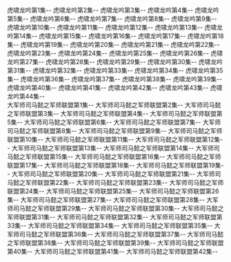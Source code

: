 虎啸龙吟第1集--<a href="https://yangju.vip/vip/?url=https://v.youku.com/v_show/id_XMzIwMzg4NTkyOA==.html?tpa=dW5pb25faWQ9MTAzNjUzXzEwMDAwMV8wMV8wMQ&amp" target="_blank"></a>  虎啸龙吟第2集--<a href="https://yangju.vip/vip/?url=https://v.youku.com/v_show/id_XMzIwMzg4NTkzMg==.html?tpa=dW5pb25faWQ9MTAzNjUzXzEwMDAwMV8wMV8wMQ&amp" target="_blank"></a>  虎啸龙吟第3集--<a href="https://yangju.vip/vip/?url=https://v.youku.com/v_show/id_XMzIwMzg4NTgwOA==.html?tpa=dW5pb25faWQ9MTAzNjUzXzEwMDAwMV8wMV8wMQ&amp" target="_blank"></a>  虎啸龙吟第4集--<a href="https://yangju.vip/vip/?url=https://v.youku.com/v_show/id_XMzIwMzkyMTUzNg==.html?tpa=dW5pb25faWQ9MTAzNjUzXzEwMDAwMV8wMV8wMQ&amp" target="_blank"></a>  虎啸龙吟第5集--<a href="https://yangju.vip/vip/?url=https://v.youku.com/v_show/id_XMzIwMzkyMzI4NA==.html?tpa=dW5pb25faWQ9MTAzNjUzXzEwMDAwMV8wMV8wMQ&amp" target="_blank"></a>  虎啸龙吟第6集--<a href="https://yangju.vip/vip/?url=https://v.youku.com/v_show/id_XMzIwMzkyMzYzMg==.html?tpa=dW5pb25faWQ9MTAzNjUzXzEwMDAwMV8wMV8wMQ&amp" target="_blank"></a>  虎啸龙吟第7集--<a href="https://yangju.vip/vip/?url=https://v.youku.com/v_show/id_XMzIwMzk4NzY4MA==.html?tpa=dW5pb25faWQ9MTAzNjUzXzEwMDAwMV8wMV8wMQ&amp" target="_blank"></a>  虎啸龙吟第8集--<a href="https://yangju.vip/vip/?url=https://v.youku.com/v_show/id_XMzIwMzk4ODMyOA==.html?tpa=dW5pb25faWQ9MTAzNjUzXzEwMDAwMV8wMV8wMQ&amp" target="_blank"></a>  虎啸龙吟第9集--<a href="https://yangju.vip/vip/?url=https://v.youku.com/v_show/id_XMzIwMzk4ODUwNA==.html?tpa=dW5pb25faWQ9MTAzNjUzXzEwMDAwMV8wMV8wMQ&amp" target="_blank"></a>  虎啸龙吟第10集--<a href="https://yangju.vip/vip/?url=https://v.youku.com/v_show/id_XMzIwNDAyNDA0OA==.html?tpa=dW5pb25faWQ9MTAzNjUzXzEwMDAwMV8wMV8wMQ&amp" target="_blank"></a>  虎啸龙吟第11集--<a href="https://yangju.vip/vip/?url=https://v.youku.com/v_show/id_XMzIwNDkwNTA5Mg==.html?tpa=dW5pb25faWQ9MTAzNjUzXzEwMDAwMV8wMV8wMQ&amp" target="_blank"></a>  虎啸龙吟第12集--<a href="https://yangju.vip/vip/?url=https://v.youku.com/v_show/id_XMzIwNDkwNDg3Ng==.html?tpa=dW5pb25faWQ9MTAzNjUzXzEwMDAwMV8wMV8wMQ&amp" target="_blank"></a>  虎啸龙吟第13集--<a href="https://yangju.vip/vip/?url=https://v.youku.com/v_show/id_XMzIwNDkwNDI4OA==.html?tpa=dW5pb25faWQ9MTAzNjUzXzEwMDAwMV8wMV8wMQ&amp" target="_blank"></a>  虎啸龙吟第14集--<a href="https://yangju.vip/vip/?url=https://v.youku.com/v_show/id_XMzIwNDkzNjU3Ng==.html?tpa=dW5pb25faWQ9MTAzNjUzXzEwMDAwMV8wMV8wMQ&amp" target="_blank"></a>  虎啸龙吟第15集--<a href="https://yangju.vip/vip/?url=https://v.youku.com/v_show/id_XMzIwNDkzOTkyNA==.html?tpa=dW5pb25faWQ9MTAzNjUzXzEwMDAwMV8wMV8wMQ&amp" target="_blank"></a>  虎啸龙吟第16集--<a href="https://yangju.vip/vip/?url=https://v.youku.com/v_show/id_XMzIwNDk0MDkwNA==.html?tpa=dW5pb25faWQ9MTAzNjUzXzEwMDAwMV8wMV8wMQ&amp" target="_blank"></a>  虎啸龙吟第17集--<a href="https://yangju.vip/vip/?url=https://v.youku.com/v_show/id_XMzIwNDk2NjY0MA==.html?tpa=dW5pb25faWQ9MTAzNjUzXzEwMDAwMV8wMV8wMQ&amp" target="_blank"></a>  虎啸龙吟第18集--<a href="https://yangju.vip/vip/?url=https://v.youku.com/v_show/id_XMzIwNDk3MDA3Mg==.html?tpa=dW5pb25faWQ9MTAzNjUzXzEwMDAwMV8wMV8wMQ&amp" target="_blank"></a>  虎啸龙吟第19集--<a href="https://yangju.vip/vip/?url=https://v.youku.com/v_show/id_XMzIwNDk3MDMxNg==.html?tpa=dW5pb25faWQ9MTAzNjUzXzEwMDAwMV8wMV8wMQ&amp" target="_blank"></a>  虎啸龙吟第20集--<a href="https://yangju.vip/vip/?url=https://v.youku.com/v_show/id_XMzIwNDk5MzkzMg==.html?tpa=dW5pb25faWQ9MTAzNjUzXzEwMDAwMV8wMV8wMQ&amp" target="_blank"></a>  虎啸龙吟第21集--<a href="https://yangju.vip/vip/?url=https://v.youku.com/v_show/id_XMzIyNzU4MDY5Ng==.html?tpa=dW5pb25faWQ9MTAzNjUzXzEwMDAwMV8wMV8wMQ&amp" target="_blank"></a>  虎啸龙吟第22集--<a href="https://yangju.vip/vip/?url=https://v.youku.com/v_show/id_XMzIyNzU4MDUzMg==.html?tpa=dW5pb25faWQ9MTAzNjUzXzEwMDAwMV8wMV8wMQ&amp" target="_blank"></a>  虎啸龙吟第23集--<a href="https://yangju.vip/vip/?url=https://v.youku.com/v_show/id_XMzIyNzU4MDcxNg==.html?tpa=dW5pb25faWQ9MTAzNjUzXzEwMDAwMV8wMV8wMQ&amp" target="_blank"></a>  虎啸龙吟第24集--<a href="https://yangju.vip/vip/?url=https://v.youku.com/v_show/id_XMzIyNzY0ODc4OA==.html?tpa=dW5pb25faWQ9MTAzNjUzXzEwMDAwMV8wMV8wMQ&amp" target="_blank"></a>  虎啸龙吟第25集--<a href="https://yangju.vip/vip/?url=https://v.youku.com/v_show/id_XMzIyNzY0ODU4OA==.html?tpa=dW5pb25faWQ9MTAzNjUzXzEwMDAwMV8wMV8wMQ&amp" target="_blank"></a>  虎啸龙吟第26集--<a href="https://yangju.vip/vip/?url=https://v.youku.com/v_show/id_XMzIyNzY0OTkwOA==.html?tpa=dW5pb25faWQ9MTAzNjUzXzEwMDAwMV8wMV8wMQ&amp" target="_blank"></a>  虎啸龙吟第27集--<a href="https://yangju.vip/vip/?url=https://v.youku.com/v_show/id_XMzIyNzcwMDc2NA==.html?tpa=dW5pb25faWQ9MTAzNjUzXzEwMDAwMV8wMV8wMQ&amp" target="_blank"></a>  虎啸龙吟第28集--<a href="https://yangju.vip/vip/?url=https://v.youku.com/v_show/id_XMzIyNzcwMTA3Mg==.html?tpa=dW5pb25faWQ9MTAzNjUzXzEwMDAwMV8wMV8wMQ&amp" target="_blank"></a>  虎啸龙吟第29集--<a href="https://yangju.vip/vip/?url=https://v.youku.com/v_show/id_XMzIyNzcwMzA1Ng==.html?tpa=dW5pb25faWQ9MTAzNjUzXzEwMDAwMV8wMV8wMQ&amp" target="_blank"></a>  虎啸龙吟第30集--<a href="https://yangju.vip/vip/?url=https://v.youku.com/v_show/id_XMzIyNzc4MzAyMA==.html?tpa=dW5pb25faWQ9MTAzNjUzXzEwMDAwMV8wMV8wMQ&amp" target="_blank"></a>  虎啸龙吟第31集--<a href="https://yangju.vip/vip/?url=https://v.youku.com/v_show/id_XMzI2NDg0NzYxMg==.html?tpa=dW5pb25faWQ9MTAzNjUzXzEwMDAwMV8wMV8wMQ&amp" target="_blank"></a>  虎啸龙吟第32集--<a href="https://yangju.vip/vip/?url=https://v.youku.com/v_show/id_XMzI2NzAxMTU0NA==.html?tpa=dW5pb25faWQ9MTAzNjUzXzEwMDAwMV8wMV8wMQ&amp" target="_blank"></a>  虎啸龙吟第33集--<a href="https://yangju.vip/vip/?url=https://v.youku.com/v_show/id_XMzI2NTMyMDc0MA==.html?tpa=dW5pb25faWQ9MTAzNjUzXzEwMDAwMV8wMV8wMQ&amp" target="_blank"></a>  虎啸龙吟第34集--<a href="https://yangju.vip/vip/?url=https://v.youku.com/v_show/id_XMzI2NTMyMDczNg==.html?tpa=dW5pb25faWQ9MTAzNjUzXzEwMDAwMV8wMV8wMQ&amp" target="_blank"></a>  虎啸龙吟第35集--<a href="https://yangju.vip/vip/?url=https://v.youku.com/v_show/id_XMzI2NTMzNDA0OA==.html?tpa=dW5pb25faWQ9MTAzNjUzXzEwMDAwMV8wMV8wMQ&amp" target="_blank"></a>  虎啸龙吟第36集--<a href="https://yangju.vip/vip/?url=https://v.youku.com/v_show/id_XMzI3MzY2NDMyNA==.html?tpa=dW5pb25faWQ9MTAzNjUzXzEwMDAwMV8wMV8wMQ&amp" target="_blank"></a>  虎啸龙吟第37集--<a href="https://yangju.vip/vip/?url=https://v.youku.com/v_show/id_XMzI3MzY2NDU3Ng==.html?tpa=dW5pb25faWQ9MTAzNjUzXzEwMDAwMV8wMV8wMQ&amp" target="_blank"></a>  虎啸龙吟第38集--<a href="https://yangju.vip/vip/?url=https://v.youku.com/v_show/id_XMzI3MzcyMTI2MA==.html?tpa=dW5pb25faWQ9MTAzNjUzXzEwMDAwMV8wMV8wMQ&amp" target="_blank"></a>  虎啸龙吟第39集--<a href="https://yangju.vip/vip/?url=https://v.youku.com/v_show/id_XMzI3MzcyMTgxMg==.html?tpa=dW5pb25faWQ9MTAzNjUzXzEwMDAwMV8wMV8wMQ&amp" target="_blank"></a>  虎啸龙吟第40集--<a href="https://yangju.vip/vip/?url=https://v.youku.com/v_show/id_XMzI3MzcyMTk4OA==.html?tpa=dW5pb25faWQ9MTAzNjUzXzEwMDAwMV8wMV8wMQ&amp" target="_blank"></a>  虎啸龙吟第41集--<a href="https://yangju.vip/vip/?url=https://v.youku.com/v_show/id_XMzI3NDAwMTg0MA==.html?tpa=dW5pb25faWQ9MTAzNjUzXzEwMDAwMV8wMV8wMQ&amp" target="_blank"></a>  虎啸龙吟第42集--<a href="https://yangju.vip/vip/?url=https://v.youku.com/v_show/id_XMzI3NDAwMTU5Ng==.html?tpa=dW5pb25faWQ9MTAzNjUzXzEwMDAwMV8wMV8wMQ&amp" target="_blank"></a>  虎啸龙吟第43集--<a href="https://yangju.vip/vip/?url=https://v.youku.com/v_show/id_XMzI3Mzc2ODg2MA==.html?tpa=dW5pb25faWQ9MTAzNjUzXzEwMDAwMV8wMV8wMQ&amp" target="_blank"></a>  虎啸龙吟第44集--<a href="https://yangju.vip/vip/?url=https://v.youku.com/v_show/id_XMzI3Mzc3MDYxMg==.html?tpa=dW5pb25faWQ9MTAzNjUzXzEwMDAwMV8wMV8wMQ&amp" target="_blank"></a>  
大军师司马懿之军师联盟第1集--<a href="https://yangju.vip/vip/?url=https://v.youku.com/v_show/id_XMjgzNzM0NTYxNg==.html?tpa=dW5pb25faWQ9MTAzNjUzXzEwMDAwMV8wMV8wMQ&amp" target="_blank"></a>  大军师司马懿之军师联盟第2集--<a href="https://yangju.vip/vip/?url=https://v.youku.com/v_show/id_XMjgzNzM0NTYzMg==.html?tpa=dW5pb25faWQ9MTAzNjUzXzEwMDAwMV8wMV8wMQ&amp" target="_blank"></a>  大军师司马懿之军师联盟第3集--<a href="https://yangju.vip/vip/?url=https://v.youku.com/v_show/id_XMjgzNzM0NTU0MA==.html?tpa=dW5pb25faWQ9MTAzNjUzXzEwMDAwMV8wMV8wMQ&amp" target="_blank"></a>  大军师司马懿之军师联盟第4集--<a href="https://yangju.vip/vip/?url=https://v.youku.com/v_show/id_XMjgzNzM5MzkyOA==.html?tpa=dW5pb25faWQ9MTAzNjUzXzEwMDAwMV8wMV8wMQ&amp" target="_blank"></a>  大军师司马懿之军师联盟第5集--<a href="https://yangju.vip/vip/?url=https://v.youku.com/v_show/id_XMjgzNzM5NjEyNA==.html?tpa=dW5pb25faWQ9MTAzNjUzXzEwMDAwMV8wMV8wMQ&amp" target="_blank"></a>  大军师司马懿之军师联盟第6集--<a href="https://yangju.vip/vip/?url=https://v.youku.com/v_show/id_XMjgzNzQ5MDk2MA==.html?tpa=dW5pb25faWQ9MTAzNjUzXzEwMDAwMV8wMV8wMQ&amp" target="_blank"></a>  大军师司马懿之军师联盟第7集--<a href="https://yangju.vip/vip/?url=https://v.youku.com/v_show/id_XMjg0MTExNDMxNg==.html?tpa=dW5pb25faWQ9MTAzNjUzXzEwMDAwMV8wMV8wMQ&amp" target="_blank"></a>  大军师司马懿之军师联盟第8集--<a href="https://yangju.vip/vip/?url=https://v.youku.com/v_show/id_XMjg0MTExNDMwMA==.html?tpa=dW5pb25faWQ9MTAzNjUzXzEwMDAwMV8wMV8wMQ&amp" target="_blank"></a>  大军师司马懿之军师联盟第9集--<a href="https://yangju.vip/vip/?url=https://v.youku.com/v_show/id_XMjg0MTExNDMwNA==.html?tpa=dW5pb25faWQ9MTAzNjUzXzEwMDAwMV8wMV8wMQ&amp" target="_blank"></a>  大军师司马懿之军师联盟第10集--<a href="https://yangju.vip/vip/?url=https://v.youku.com/v_show/id_XMjg0MTE4ODg0NA==.html?tpa=dW5pb25faWQ9MTAzNjUzXzEwMDAwMV8wMV8wMQ&amp" target="_blank"></a>  大军师司马懿之军师联盟第11集--<a href="https://yangju.vip/vip/?url=https://v.youku.com/v_show/id_XMjg0MTE5ODExNg==.html?tpa=dW5pb25faWQ9MTAzNjUzXzEwMDAwMV8wMV8wMQ&amp" target="_blank"></a>  大军师司马懿之军师联盟第12集--<a href="https://yangju.vip/vip/?url=https://v.youku.com/v_show/id_XMjg0MTIwMDYxMg==.html?tpa=dW5pb25faWQ9MTAzNjUzXzEwMDAwMV8wMV8wMQ&amp" target="_blank"></a>  大军师司马懿之军师联盟第13集--<a href="https://yangju.vip/vip/?url=https://v.youku.com/v_show/id_XMjg0MTI2NDQ3Ng==.html?tpa=dW5pb25faWQ9MTAzNjUzXzEwMDAwMV8wMV8wMQ&amp" target="_blank"></a>  大军师司马懿之军师联盟第14集--<a href="https://yangju.vip/vip/?url=https://v.youku.com/v_show/id_XMjg1MDg2OTE1Mg==.html?tpa=dW5pb25faWQ9MTAzNjUzXzEwMDAwMV8wMV8wMQ&amp" target="_blank"></a>  大军师司马懿之军师联盟第15集--<a href="https://yangju.vip/vip/?url=https://v.youku.com/v_show/id_XMjg1MDg2OTE0NA==.html?tpa=dW5pb25faWQ9MTAzNjUzXzEwMDAwMV8wMV8wMQ&amp" target="_blank"></a>  大军师司马懿之军师联盟第16集--<a href="https://yangju.vip/vip/?url=https://v.youku.com/v_show/id_XMjg1MDg2OTE2OA==.html?tpa=dW5pb25faWQ9MTAzNjUzXzEwMDAwMV8wMV8wMQ&amp" target="_blank"></a>  大军师司马懿之军师联盟第17集--<a href="https://yangju.vip/vip/?url=https://v.youku.com/v_show/id_XMjg1MDk0MjE4MA==.html?tpa=dW5pb25faWQ9MTAzNjUzXzEwMDAwMV8wMV8wMQ&amp" target="_blank"></a>  大军师司马懿之军师联盟第18集--<a href="https://yangju.vip/vip/?url=https://v.youku.com/v_show/id_XMjg1NTQxMTMyOA==.html?tpa=dW5pb25faWQ9MTAzNjUzXzEwMDAwMV8wMV8wMQ&amp" target="_blank"></a>  大军师司马懿之军师联盟第19集--<a href="https://yangju.vip/vip/?url=https://v.youku.com/v_show/id_XMjg1NTQxMTMyMA==.html?tpa=dW5pb25faWQ9MTAzNjUzXzEwMDAwMV8wMV8wMQ&amp" target="_blank"></a>  大军师司马懿之军师联盟第20集--<a href="https://yangju.vip/vip/?url=https://v.youku.com/v_show/id_XMjg1NTQxMTMxNg==.html?tpa=dW5pb25faWQ9MTAzNjUzXzEwMDAwMV8wMV8wMQ&amp" target="_blank"></a>  大军师司马懿之军师联盟第21集--<a href="https://yangju.vip/vip/?url=https://v.youku.com/v_show/id_XMjg1OTIyMTk4MA==.html?tpa=dW5pb25faWQ9MTAzNjUzXzEwMDAwMV8wMV8wMQ&amp" target="_blank"></a>  大军师司马懿之军师联盟第22集--<a href="https://yangju.vip/vip/?url=https://v.youku.com/v_show/id_XMjg1OTIyMTk4NA==.html?tpa=dW5pb25faWQ9MTAzNjUzXzEwMDAwMV8wMV8wMQ&amp" target="_blank"></a>  大军师司马懿之军师联盟第23集--<a href="https://yangju.vip/vip/?url=https://v.youku.com/v_show/id_XMjg1OTIyMTk3Mg==.html?tpa=dW5pb25faWQ9MTAzNjUzXzEwMDAwMV8wMV8wMQ&amp" target="_blank"></a>  大军师司马懿之军师联盟第24集--<a href="https://yangju.vip/vip/?url=https://v.youku.com/v_show/id_XMjg1OTMxMjYxNg==.html?tpa=dW5pb25faWQ9MTAzNjUzXzEwMDAwMV8wMV8wMQ&amp" target="_blank"></a>  大军师司马懿之军师联盟第25集--<a href="https://yangju.vip/vip/?url=https://v.youku.com/v_show/id_XMjg1OTUwMzAzMg==.html?tpa=dW5pb25faWQ9MTAzNjUzXzEwMDAwMV8wMV8wMQ&amp" target="_blank"></a>  大军师司马懿之军师联盟第26集--<a href="https://yangju.vip/vip/?url=https://v.youku.com/v_show/id_XMjg1OTUwMzAyMA==.html?tpa=dW5pb25faWQ9MTAzNjUzXzEwMDAwMV8wMV8wMQ&amp" target="_blank"></a>  大军师司马懿之军师联盟第27集--<a href="https://yangju.vip/vip/?url=https://v.youku.com/v_show/id_XMjg2MDA4MjExMg==.html?tpa=dW5pb25faWQ9MTAzNjUzXzEwMDAwMV8wMV8wMQ&amp" target="_blank"></a>  大军师司马懿之军师联盟第28集--<a href="https://yangju.vip/vip/?url=https://v.youku.com/v_show/id_XMjg2NTAzNDI5Ng==.html?tpa=dW5pb25faWQ9MTAzNjUzXzEwMDAwMV8wMV8wMQ&amp" target="_blank"></a>  大军师司马懿之军师联盟第29集--<a href="https://yangju.vip/vip/?url=https://v.youku.com/v_show/id_XMjg2NTAzNDM0NA==.html?tpa=dW5pb25faWQ9MTAzNjUzXzEwMDAwMV8wMV8wMQ&amp" target="_blank"></a>  大军师司马懿之军师联盟第30集--<a href="https://yangju.vip/vip/?url=https://v.youku.com/v_show/id_XMjg2NTAzNDMzNg==.html?tpa=dW5pb25faWQ9MTAzNjUzXzEwMDAwMV8wMV8wMQ&amp" target="_blank"></a>  大军师司马懿之军师联盟第31集--<a href="https://yangju.vip/vip/?url=https://v.youku.com/v_show/id_XMjg2NTA4Njg4OA==.html?tpa=dW5pb25faWQ9MTAzNjUzXzEwMDAwMV8wMV8wMQ&amp" target="_blank"></a>  大军师司马懿之军师联盟第32集--<a href="https://yangju.vip/vip/?url=https://v.youku.com/v_show/id_XMjg2NTA5MDEzNg==.html?tpa=dW5pb25faWQ9MTAzNjUzXzEwMDAwMV8wMV8wMQ&amp" target="_blank"></a>  大军师司马懿之军师联盟第33集--<a href="https://yangju.vip/vip/?url=https://v.youku.com/v_show/id_XMjg3MDU2MjkxMg==.html?tpa=dW5pb25faWQ9MTAzNjUzXzEwMDAwMV8wMV8wMQ&amp" target="_blank"></a>  大军师司马懿之军师联盟第34集--<a href="https://yangju.vip/vip/?url=https://v.youku.com/v_show/id_XMjg3MDU2MjkyOA==.html?tpa=dW5pb25faWQ9MTAzNjUzXzEwMDAwMV8wMV8wMQ&amp" target="_blank"></a>  大军师司马懿之军师联盟第35集--<a href="https://yangju.vip/vip/?url=https://v.youku.com/v_show/id_XMjg3MDU2Mjg5Mg==.html?tpa=dW5pb25faWQ9MTAzNjUzXzEwMDAwMV8wMV8wMQ&amp" target="_blank"></a>  大军师司马懿之军师联盟第36集--<a href="https://yangju.vip/vip/?url=https://v.youku.com/v_show/id_XMjg3MDYwNTgwMA==.html?tpa=dW5pb25faWQ9MTAzNjUzXzEwMDAwMV8wMV8wMQ&amp" target="_blank"></a>  大军师司马懿之军师联盟第37集--<a href="https://yangju.vip/vip/?url=https://v.youku.com/v_show/id_XMjg3MDYwNjg5Mg==.html?tpa=dW5pb25faWQ9MTAzNjUzXzEwMDAwMV8wMV8wMQ&amp" target="_blank"></a>  大军师司马懿之军师联盟第38集--<a href="https://yangju.vip/vip/?url=https://v.youku.com/v_show/id_XMjg3MDYwNzg1Ng==.html?tpa=dW5pb25faWQ9MTAzNjUzXzEwMDAwMV8wMV8wMQ&amp" target="_blank"></a>  大军师司马懿之军师联盟第39集--<a href="https://yangju.vip/vip/?url=https://v.youku.com/v_show/id_XMjg3MDYzOTcxNg==.html?tpa=dW5pb25faWQ9MTAzNjUzXzEwMDAwMV8wMV8wMQ&amp" target="_blank"></a>  大军师司马懿之军师联盟第40集--<a href="https://yangju.vip/vip/?url=https://v.youku.com/v_show/id_XMjg4MTU0MjY4OA==.html?tpa=dW5pb25faWQ9MTAzNjUzXzEwMDAwMV8wMV8wMQ&amp" target="_blank"></a>  大军师司马懿之军师联盟第41集--<a href="https://yangju.vip/vip/?url=https://v.youku.com/v_show/id_XMjg4MTU0MjcwNA==.html?tpa=dW5pb25faWQ9MTAzNjUzXzEwMDAwMV8wMV8wMQ&amp" target="_blank"></a>  大军师司马懿之军师联盟第42集--<a href="https://yangju.vip/vip/?url=https://v.youku.com/v_show/id_XMjg4MTU0MjY3Ng==.html?tpa=dW5pb25faWQ9MTAzNjUzXzEwMDAwMV8wMV8wMQ&amp"  target="_blank"></a>